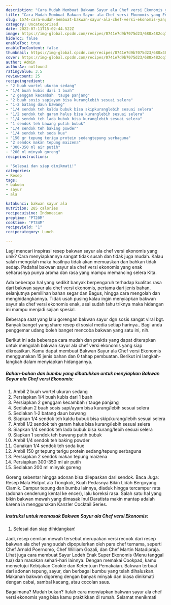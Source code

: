 ```yaml
---
description: "Cara Mudah Membuat Bakwan Sayur ala Chef versi Ekonomis yang Enak"
title: "Cara Mudah Membuat Bakwan Sayur ala Chef versi Ekonomis yang Enak"
slug: 1574-cara-mudah-membuat-bakwan-sayur-ala-chef-versi-ekonomis-yang-enak
category: Uncategorized
date: 2022-07-11T15:02:44.522Z
image: https://img-global.cpcdn.com/recipes/0741e7d9b7075d23/680x482cq70/bakwan-sayur-ala-chef-versi-ekonomis-foto-resep-utama.jpg
hideToc: false
enableToc: true
enableTocContent: false
thumbnail: https://img-global.cpcdn.com/recipes/0741e7d9b7075d23/680x482cq70/bakwan-sayur-ala-chef-versi-ekonomis-foto-resep-utama.jpg
cover: https://img-global.cpcdn.com/recipes/0741e7d9b7075d23/680x482cq70/bakwan-sayur-ala-chef-versi-ekonomis-foto-resep-utama.jpg
author: Admin
authorAv: notfound
ratingvalue: 3.5
reviewcount: 25
recipeingredient:
- "2 buah wortel ukuran sedang"
- "1/4 buah kubis dari 1 buah"
- "2 genggam kecambah  tauge panjang"
- "2 buah sosis sapiayam bisa kuranglebih sesuai selera"
- "1-2 batang daun bawang"
- "1/4 sendok teh kaldu bubuk bisa skipkuranglebih sesuai selera"
- "1/2 sendok teh garam halus bisa kuranglebih sesuai selera"
- "1/4 sendok teh lada bubuk bisa kuranglebih sesuai selera"
- "1 sendok teh bawang putih bubuk"
- "1/4 sendok teh baking powder"
- "1/4 sendok teh soda kue"
- "150 gr tepung terigu protein sedangtepung serbaguna"
- "2 sendok makan tepung maizena"
- "300-350 ml air putih"
- "200 ml minyak goreng"
recipeinstructions:

- "Selesai dan siap dinikmati!"
categories:
- Resep
tags:
- bakwan
- sayur
- ala

katakunci: bakwan sayur ala 
nutrition: 285 calories
recipecuisine: Indonesian
preptime: "PT20M"
cooktime: "PT34M"
recipeyield: "1"
recipecategory: Lunch

---
```





Lagi mencari inspirasi resep bakwan sayur ala chef versi ekonomis yang unik? Cara menyiapkannya sangat tidak susah dan tidak juga mudah. Kalau salah mengolah maka hasilnya tidak akan memuaskan dan bahkan tidak sedap. Padahal bakwan sayur ala chef versi ekonomis yang enak seharusnya punya aroma dan rasa yang mampu memancing selera Kita.





Ada beberapa hal yang sedikit banyak berpengaruh terhadap kualitas rasa dari bakwan sayur ala chef versi ekonomis, pertama dari jenis bahan, selanjutnya pemilihan bahan segar dan Bagus, hingga cara mengolah dan menghidangkannya. Tidak usah pusing kalau ingin menyiapkan bakwan sayur ala chef versi ekonomis enak,      asal sudah tahu triknya maka hidangan ini mampu menjadi sajian spesial.














Beberapa saat yang lalu gorengan bakwan sayur dgn sosis sangat viral bgt. Banyak banget yang share resep di sosial media setiap harinya.. Bagi anda penggemar udang boleh banget mencoba bakwan yang satu ini, nih.






Berikut ini ada beberapa cara mudah dan praktis yang dapat diterapkan untuk mengolah bakwan sayur ala chef versi ekonomis yang siap dikreasikan. Kamu dapat membuat Bakwan Sayur ala Chef versi Ekonomis menggunakan 15 jenis bahan dan 0 tahap pembuatan. Berikut ini langkah-langkah dalam menyiapkan hidangannya.

<!--inarticleads1-->

##### Bahan-bahan dan bumbu yang dibutuhkan untuk menyiapkan Bakwan Sayur ala Chef versi Ekonomis:

1. Ambil 2 buah wortel ukuran sedang
1. Persiapkan 1/4 buah kubis dari 1 buah
1. Persiapkan 2 genggam kecambah / tauge panjang
1. Sediakan 2 buah sosis sapi/ayam bisa kurang/lebih sesuai selera
1. Sediakan 1-2 batang daun bawang
1. Siapkan 1/4 sendok teh kaldu bubuk bisa skip/kurang/lebih sesuai selera
1. Ambil 1/2 sendok teh garam halus bisa kurang/lebih sesuai selera
1. Siapkan 1/4 sendok teh lada bubuk bisa kurang/lebih sesuai selera
1. Siapkan 1 sendok teh bawang putih bubuk
1. Ambil 1/4 sendok teh baking powder
1. Gunakan 1/4 sendok teh soda kue
1. Ambil 150 gr tepung terigu protein sedang/tepung serbaguna
1. Persiapkan 2 sendok makan tepung maizena
1. Persiapkan 300-350 ml air putih
1. Sediakan 200 ml minyak goreng


Goreng sebentar hingga adonan bisa dilepaskan dari sendok. Baca Juga: Resep Mala Hotpot ala Tiongkok, Kuah Pedasnya Bikin Lidah Bergoyang Ciamik. Campur tepung dan bumbu lainnya, diaduk hingga tercampur rata (adonan cenderung kental ke encer), lalu koreksi rasa. Salah satu hal yang bikin bakwan mewah yang dimasak Inul Daratista makin mantap adalah karena ia menggunakan Kanzler Cocktail Series. 

<!--inarticleads2-->

##### Instruksi untuk memasak Bakwan Sayur ala Chef versi Ekonomis:


1. Selesai dan siap dihidangkan!

Jadi, resep cemilan mewah tersebut merupakan versi recook dari resep bakwan ala chef yang sudah dipopulerkan oleh para chef ternama, seperti Chef Arnold Poernomo, Chef William Gozali, dan Chef Martin Natadipraja. Lihat juga cara membuat Sayur Lodeh Enak Super Ekonomis (Menu tanggal tua) dan masakan sehari-hari lainnya. Dengan memakai Cookpad, kamu menyetujui Kebijakan Cookie dan Ketentuan Pemakaian. Bakwan terbuat dari adonan tepung, sayur, dan berbagai bumbu yang telah dihaluskan. Makanan bakwan digoreng dengan banyak minyak dan biasa dinikmati dengan cabai, sambal kacang, atau cocolan saus. 

Bagaimana? Mudah bukan? Itulah cara menyiapkan bakwan sayur ala chef versi ekonomis yang bisa kamu praktikkan di rumah. Selamat menikmati
